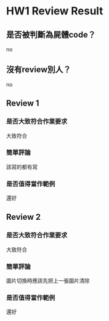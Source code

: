 



# HW1 Review Result

## 是否被判斷為屍體code？


no
## 沒有review別人？


no
## Review 1

### 是否大致符合作業要求


大致符合
### 簡單評論


該寫的都有寫
### 是否值得當作範例


還好
## Review 2

### 是否大致符合作業要求


大致符合
### 簡單評論


圖片切換時應該先把上一張圖片清除
### 是否值得當作範例


還好
